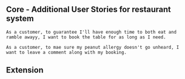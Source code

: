 ## Core - Additional User Stories for restaurant system

```
As a customer, to guarantee I'll have enough time to both eat and ramble awayy, I want to book the table for as long as I need.
```

```
As a customer, to mae sure my peanut allergy doesn't go unheard, I want to leave a comment along with my booking.
```

## Extension
